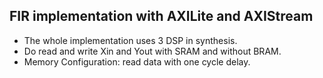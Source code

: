 ## FIR implementation with AXILite and AXIStream

* The whole implementation uses 3 DSP in synthesis.
* Do read and write Xin and Yout with SRAM and without BRAM.
* Memory Configuration: read data with one cycle delay.

